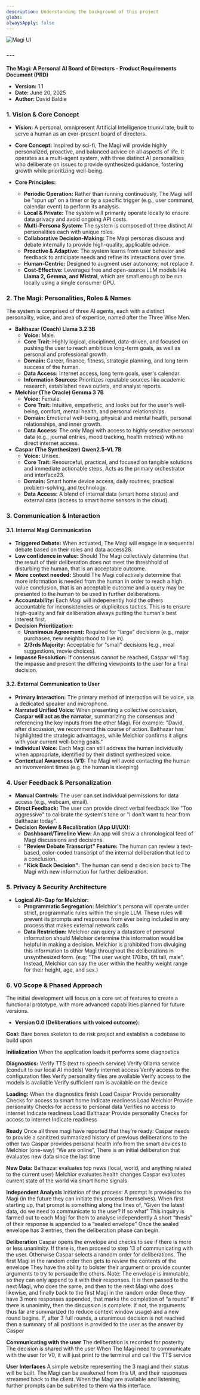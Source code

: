 ```yaml
---
description: Understanding the background of this project
globs: 
alwaysApply: false
---
```

![Magi UI](mdc:./magi_ui.png)

### ---

**The Magi: A Personal AI Board of Directors \- Product Requirements Document (PRD)**

* **Version:** 1.1
* **Date:** June 20, 2025  
* **Author:** David Baldie

### **1\. Vision & Core Concept**

* **Vision:** A personal, omnipresent Artificial Intelligence triumvirate, built to serve a human as an ever-present board of directors.

* **Core Concept:** Inspired by sci-fi, The Magi will provide highly personalized, proactive, and balanced advice on all aspects of life. It operates as a multi-agent system, with three distinct AI personalities who deliberate on issues to provide synthesized guidance, fostering growth while prioritizing well-being.

* **Core Principles:**  
  * **Periodic Operation:** Rather than running continuously, The Magi will be "spun up" on a timer or by a specific trigger (e.g., user command, calendar event) to perform its analysis.  
  * **Local & Private:** The system will primarily operate locally to ensure data privacy and avoid ongoing API costs.  
  * **Multi-Persona System:** The system is composed of three distinct AI personalities each with unique roles.  
  * **Collaborative Decision-Making:** The Magi personas discuss and debate internally to provide high-quality, applicable advice.  
  * **Proactive & Adaptive:** The system learns from user behavior and feedback to anticipate needs and refine its interactions over time.  
  * **Human-Centric:** Designed to augment user autonomy, not replace it.  
  * **Cost-Effective:** Leverages free and open-source LLM models like **Llama 2, Gemma, and Mistral**, which are small enough to be run locally using a single consumer GPU.

### **2\. The Magi: Personalities, Roles & Names**

The system is comprised of three AI agents, each with a distinct personality, voice, and area of expertise, named after the Three Wise Men.

* **Balthazar (Coach) Llama 3.2 3B**  
  * **Voice:** Male.  
  * **Core Trait:** Highly logical, disciplined, data-driven, and focused on pushing the user to reach ambitious long-term goals, as well as personal and professional growth.  
  * **Domain:** Career, finance, fitness, strategic planning, and long term success of the human.  
  * **Data Access:** Internet access, long term goals, user's calendar.  
  * **Information Sources:** Prioritizes reputable sources like academic research, established news outlets, and analyst reports.  
* **Melchior (The Oracle) Gemma 3 7B**  
  * **Voice:** Female.  
  * **Core Trait:** Intuitive, empathetic, and looks out for the user's well-being, comfort, mental health, and personal relationships.  
  * **Domain:** Emotional well-being, physical and mental health, personal relationships, and inner growth.  
  * **Data Access:** The only Magi with access to highly sensitive personal data (e.g., journal entries, mood tracking, health metrics) with no direct internet access.  
* **Caspar (The Synthesizer) Qwen2.5-VL 7B**  
  * **Voice:** Unisex.  
  * **Core Trait:** Resourceful, practical, and focused on tangible solutions and immediate actionable steps. Acts as the primary orchestrator and interface23.  
  * **Domain:** Smart home device access, daily routines, practical problem-solving, and technology.  
  * **Data Access:** A blend of internal data (smart home status) and external data (access to smart home sensors in the cloud).

### **3\. Communication & Interaction**

#### **3.1. Internal Magi Communication**

* **Triggered Debate:** When activated, The Magi will engage in a sequential debate based on their roles and data access28.  
* **Low confidence in value:** Should The Magi collectively determine that the result of their deliberation does not meet the threshhold of disturbing the human, that is an acceptable outcome.
* **More context needed:** Should The Magi collectively determine that more information is needed from the human in order to reach a high value conclusion, that is an acceptable outcome and a query may be presented to the human to be used in further deliberations.
* **Accountability:** Each Magi will indepenently hold the others accountable for inconsistencies or duplicitous tactics. This is to ensure high-quality and fair deliberation always putting the human's best interest first.
* **Decision Prioritization:**  
  * **Unanimous Agreement:** Required for "large" decisions (e.g., major purchases, new neighborhood to live in).  
  * **2/3rds Majority:** Acceptable for "small" decisions (e.g., meal suggestions, movie choices).  
* **Impasse Resolution:** If consensus cannot be reached, Caspar will flag the impasse and present the differing viewpoints to the user for a final decision.

#### **3.2. External Communication to User**

* **Primary Interaction:** The primary method of interaction will be voice, via a dedicated speaker and microphone.  
* **Narrated Unified Voice:** When presenting a collective conclusion, **Caspar will act as the narrator**, summarizing the consensus and referencing the key inputs from the other Magi. For example: "David, after discussion, we recommend this course of action. Balthazar has highlighted the strategic advantages, while Melchior confirms it aligns with your current well-being goals."  
* **Individual Voice:** Each Magi can still address the human individually when appropriate, identified by their distinct synthesized voice.  
* **Contextual Awareness (V1):** The Magi will avoid contacting the human an invonvenient times (e.g. the human is sleeping)

### **4\. User Feedback & Personalization**

* **Manual Controls:** The user can set individual permissions for data access (e.g., webcam, email).  
* **Direct Feedback:** The user can provide direct verbal feedback like "Too aggressive" to calibrate the system's tone or "I don't want to hear from Balthazar today".  
* **Decision Review & Recalibration (App UI/UX):**  
  * **Dashboard/Timeline View:** An app will show a chronological feed of Magi discussions and decisions.  
  * **"Review Debate Transcript" Feature:** The human can review a text-based, color-coded transcript of the internal deliberation that led to a conclusion.  
  * **"Kick Back Decision":** The human can send a decision back to The Magi with new information for further deliberation.

### **5\. Privacy & Security Architecture**

* **Logical Air-Gap for Melchior:**  
  * **Programmatic Segregation:** Melchior's persona will operate under strict, programmatic rules within the single LLM. These rules will prevent its prompts and responses from ever being included in any process that makes external network calls.  
  * **Data Restriction:** Melchior can query a datastore of personal information should Melchior determine this information would be helpful in making a decision. Melchior is prohibited from divulging this information to other Magi throughout the deliberations in unsynthesized form. (e.g: "The user weight 170lbs, 6ft tall, male". Instead, Melchior can say the user within the healthy weight range for their height, age, and sex.)

### **6\. V0 Scope & Phased Approach**

The initial development will focus on a core set of features to create a functional prototype, with more advanced capabilities planned for future versions.

* **Version 0.0 (Deliberations with voiced outcome):**  

**Goal:**
Bare bones skeleton to de risk project and establish a codebase to build upon


**Initialization**
When the application loads it performs some diagnostics

**Diagnostics:**
Verify TTS (text to speech service)
Verify Ollama service (conduit to our local AI models)
Verify internet access
Verify access to the configuration files
Verify personality files are available
Verify access to the models is available
Verify sufficient ram is available on the device

**Loading:**
When the diagnostics finish
Load Caspar
Provide personality
Checks for access to smart home
Indicate readiness
Load Melchior
Provide personality
Checks for access to personal data
Verifies no access to internet
Indicate readiness
Load Balthazar
Provide personality
Checks for access to internet
Indicate readiness

**Ready**
Once all three magi have reported that they’re ready:
Caspar needs to provide a sanitized summarized history of previous deliberations to the other two
Caspar provides personal health info from the smart devices to Melchior (one-way)
“We are online”, There is an initial deliberation that evaluates new data since the last time 

**New Data:**
Balthazar evaluates top news (local, world, and anything related to the current user)
Melchior evaluates health changes
Caspar evaluates current state of the world via smart home signals


**Independent Analysis**
Initiation of the process: 
A prompt is provided to the Magi (in the future they can initiate this process themselves). When first starting up, that prompt is something along the lines of, “Given the latest data, do we need to communicate to the user? If so what”
This inquiry is farmed out to each Magi for them to analyse independently
A short “thesis” of their response is appended to a “sealed envelope”
Once the sealed envelope has 3 entries, then the deliberation phase can begin.

**Deliberation**
Caspar opens the envelope and checks to see if there is more or less unanimity. If there is, then proceed to step 13 of communicating with the user.
Otherwise Caspar selects a random order for deliberations.
The first Magi in the random order then gets to review the contents of the envelope
They have the ability to bolster their argument or provide counter arguments to try to persuade the others. Note: The envelope is immutable, so they can only append to it with their responses.
It is then passed to the next Magi, who does the same, and then to the next Magi who does likewise, and finally back to the first Magi in the random order
Once they have 3 more responses appended, that marks the completion of “a round”
If there is unanimity, then the discussion is complete. If not, the arguments thus far are summarized (to reduce context window usage) and a new round begins.
If, after 3 full rounds, a unanimous decision is not reached then a summary of all positions is provided to the user as the answer by Casper

**Communicating with the user**
The deliberation is recorded for posterity
The decision is shared with the user
When The Magi need to communicate with the user for V0, it will just print to the terminal and call the TTS service

**User Interfaces**
A simple website representing the 3 magi and their status will be built. The Magi can be awakened from this UI, and their responses streamed back to the client. When the Magi are available and listening, further prompts can be submited to them via this interface.